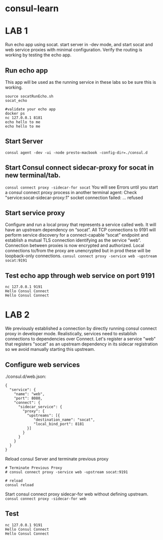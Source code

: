 # consul-learn

# LAB 1
Run echo app using socat.  start server in -dev mode, and start socat and web service proxies with minimal configuration.  Verify the routing is working by testing the echo app.

## Run echo app
This app will be used as the running service in these labs so be sure this is working.
```
source socatRunEcho.sh
socat_echo

#validate your echo app
docker ps
nc 127.0.0.1 8181
echo hello to me
echo hello to me
```

## Start Server

`consul agent -dev -ui -node presto-macbook -config-dir=./consul.d`

## Start Consul connect sidecar-proxy for socat in new terminal/tab.

`consul connect proxy -sidecar-for socat`
You will see Errors until you start a consul connect proxy process in another terminal
agent: Check "service:socat-sidecar-proxy:1" socket connection failed: … refused

## Start service proxy
Configure and run a local proxy that represents a service called web.  It will have an upstream dependency on “socat”.  All TCP connections to 9191 will perform service discovery for a connect-capable “socat” endpoint and establish a mutual TLS connection identifying as the service “web”.  Connection between proxies is now encrypted and authorized.  Local connections to/from the proxy are unencrypted but in prod these will be loopback-only connections.
`consul connect proxy -service web -upstream socat:9191`

## Test echo app through web service on port 9191
```
nc 127.0.0.1 9191
Hello Consul Connect
Hello Consul Connect
```

# LAB 2
We previously established a connection by directly running consul connect proxy in developer mode. Realistically, services need to establish connections to dependencies over Connect. Let's register a service "web" that registers "socat" as an upstream dependency in its sidecar registration so we avoid manually starting this upstream.

## Configure web services
./consul.d/web.json:
```
{
  "service": {
    "name": "web",
    "port": 8080,
    "connect": {
      "sidecar_service": {
        "proxy": {
          "upstreams": [{
             "destination_name": "socat",
             "local_bind_port": 8181
          }]
        }
      }
    }
  }
}
```

Reload consul Server and terminate previous proxy
```
# Terminate Previous Proxy
# consul connect proxy -service web -upstream socat:9191

# reload
consul reload
```

Start consul connect proxy sidecar-for web without defining upstream.
`consul connect proxy -sidecar-for web`

## Test
```
nc 127.0.0.1 9191
Hello Consul Connect
Hello Consul Connect
```

